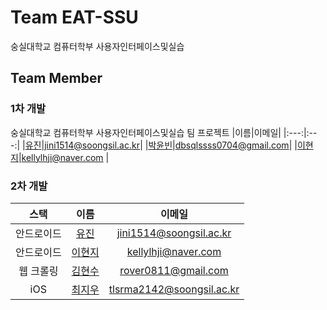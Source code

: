 # Team EAT-SSU
숭실대학교 컴퓨터학부 사용자인터페이스및실습

## Team Member

### 1차 개발 
숭실대학교 컴퓨터학부 사용자인터페이스및실습 팀 프로젝트
|이름|이메일|
|:---:|:---:|
|[유진](https://github.com/HI-JIN2)|jini1514@soongsil.ac.kr|
|[박윤빈](https://github.com/binisnull)|dbsqlssss0704@gmail.com|
|[이현지](https://github.com/Amepistheo)|kellylhji@naver.com |

### 2차 개발
|스택|이름|이메일|
|:---:|:---:|:---:|
|안드로이드|[유진](https://github.com/HI-JIN2)|jini1514@soongsil.ac.kr|
|안드로이드|[이현지](https://github.com/Amepistheo)|kellylhji@naver.com |
|웹 크롤링|[김현수](https://github.com/rover0811)|rover0811@gmail.com|
|iOS|[최지우](https://github.com/CJiu01)|tlsrma2142@soongsil.ac.kr|
